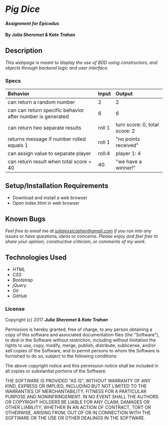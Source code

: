 # _Pig Dice_

#### _Assignment for Epicodus_

#### By _**Julia Sheremet & Kate Trahan**_

## Description

_This webpage is meant to display the use of BDD using constructors, and objects through backend logic and user interface._

### Specs
| Behavior | Input | Output |
| :-------------     | :------------- | :------------- |
| can return a random number | 2 | 2 |
| can can return specific behavior after number is generated | 6 | 6 |
| can return two separate results | roll 1 | turn score: 0, total score: 2 |
| returns message if number rolled equals 1 | roll 1 | "no points received" |
| can assign value to separate player | roll:4 | player 1: 4 |
| can return result when total score = 40 | 40 | "we have a winner!" |

## Setup/Installation Requirements

* Download and install a web browser
* Open index.html in web browser

## Known Bugs

_Feel free to email me at [juliajessicasher@gmail.com](mailto:juliajessicasher@gmail.com) if you run into any issues or have questions, ideas or concerns. Please enjoy and feel free to share your opinion, constructive criticism, or comments of my work._

## Technologies Used

* _HTML_
* _CSS_
* _Bootstrap_
* _jQuery_
* _Git_
* _GitHub_

### License

Copyright (c) 2017 ****_Julia Sheremet & Kate Trahan_****

Permission is hereby granted, free of charge, to any person obtaining a copy of this software and associated documentation files (the "Software"), to deal in the Software without restriction, including without limitation the rights to use, copy, modify, merge, publish, distribute, sublicense, and/or sell copies of the Software, and to permit persons to whom the Software is furnished to do so, subject to the following conditions:

The above copyright notice and this permission notice shall be included in all copies or substantial portions of the Software.

THE SOFTWARE IS PROVIDED "AS IS", WITHOUT WARRANTY OF ANY KIND, EXPRESS OR IMPLIED, INCLUDING BUT NOT LIMITED TO THE WARRANTIES OF MERCHANTABILITY, FITNESS FOR A PARTICULAR PURPOSE AND NONINFRINGEMENT. IN NO EVENT SHALL THE AUTHORS OR COPYRIGHT HOLDERS BE LIABLE FOR ANY CLAIM, DAMAGES OR OTHER LIABILITY, WHETHER IN AN ACTION OF CONTRACT, TORT OR OTHERWISE, ARISING FROM, OUT OF OR IN CONNECTION WITH THE SOFTWARE OR THE USE OR OTHER DEALINGS IN THE SOFTWARE.
